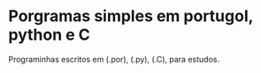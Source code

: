 # Porgramas simples em portugol, python e C
Programinhas escritos em (.por), (.py), (.C), para estudos.

